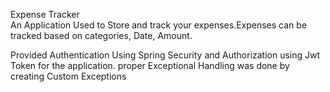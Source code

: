 Expense Tracker 
<br>
An Application Used to Store and track your expenses.Expenses can be tracked based on categories, Date, Amount.

Provided Authentication Using Spring Security and Authorization  using Jwt Token for the application.
proper Exceptional Handling was done by creating Custom Exceptions

